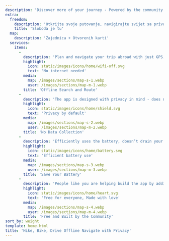 ```yaml
---
description: 'Discover more of your journey - Powered by the community'
extra:
  freedom:
    description: 'Otkrijte svoje putovanje, navigirajte svijet sa privatnosti i zajednicom na umu.'
    title: 'Sloboda je tu'
  map:
    description: 'Zajednica + Otvorenih karti'
  services:
    items:
      - 
        description: 'Plan and navigate your trip abroad with just GPS, no need for mobile data. Search waypoints while on distant hiking trails or bike paths.'
        highlight:
          icon: static/images/icons/home/wifi-off.svg
          text: 'No internet needed'
        media:
          map: /images/sections/map-s-1.webp
          user: /images/sections/map-m-1.webp
        title: 'Offline Search and Route'
      - 
        description: 'The app is designed with privacy in mind - does not identify people, does not track you, and does not collect any information. CoMaps was also audited by <span class="text-icon"><svg viewBox="0 0 19 19"><use href="#icon-exodus"></use></svg> [Exodus](https://reports.exodus-privacy.eu.org/reports/app.comaps.google/latest/).'
        highlight:
          icon: static/images/icons/home/shield.svg
          text: 'Privacy by default'
        media:
          map: /images/sections/map-s-2.webp
          user: /images/sections/map-m-2.webp
        title: 'No Data Collection'
      - 
        description: 'Efficiently uses the battery, doesn’t drain your battery like other navigation apps.'
        highlight:
          icon: static/images/icons/home/battery.svg
          text: 'Efficient battery use'
        media:
          map: /images/sections/map-s-3.webp
          user: /images/sections/map-m-3.webp
        title: 'Save Your Battery'
      - 
        description: 'People like you are helping build the app by adding locations to <span class="text-icon"><svg viewBox="0 0 19 19"><use href="#icon-open-street-map"></use></svg> [OpenStreetMap](https://openstreetmap.org)</span>, giving feedback on features, and contributing code on <span class="text-icon"><svg viewbox="0 0 4.233 4.233"> <use href="#icon-codeberg"></use></svg> [Codeberg](https://codeberg.org/comaps)</span> to create great maps together. The project is a fork of Organic Maps and Maps.Me, and driven by an open-source community.'
        highlight:
          icon: static/images/icons/home/heart.svg
          text: 'Free for everyone, Made with love'
        media:
          map: /images/sections/map-s-4.webp
          user: /images/sections/map-m-4.webp
        title: 'Free and Built by the Community'
sort_by: weight
template: home.html
title: 'Hike, Bike, Drive Offline Navigate with Privacy'
---
```

